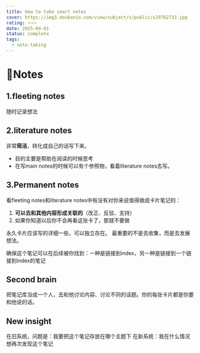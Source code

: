 ```yaml
---
title: How to take smart notes
cover: https://img3.doubanio.com/view/subject/s/public/s29762733.jpg
rating: ⭐⭐⭐
date: 2025-04-01
status: complete
tags:
  - note-taking
---
```

# 📒Notes
## 1.fleeting notes
随时记录想法
## 2.literature notes
非常**简洁**，转化成自己的话写下来。
- 目的主要是帮助在阅读的时候思考
- 在写main notes的时候可以有个参照物，看着literature notes去写。
## 3.Permanent notes
看fleeting notes和literature notes中有没有对你来说值得做成卡片笔记的：
1. **可以去和其他内容形成关联的**（改正、反驳、支持）
2. 如果你知道以后你不会再看这张卡了，那就不要做

永久卡片应该写的详细一些，可以独立存在。
最重要的不是去收集，而是去发展想法。

确保这个笔记可以在后续被你找到：一种是链接到index，另一种是链接到一个链接到index的笔记
## Second brain
把笔记库当成一个人，去和他讨论内容、讨论不同的话题。你的每张卡片都是你要和他说的话。
## New insight
在旧系统，问题是：我要把这个笔记存放在哪个主题下
在新系统：我在什么情况想再次发现这个笔记